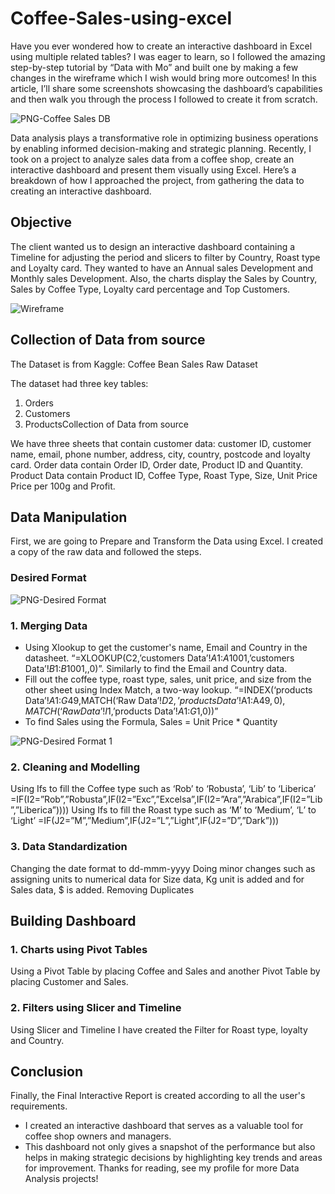 # Coffee-Sales-using-excel
Have you ever wondered how to create an interactive dashboard in Excel using multiple related tables? I was eager to learn, so I followed the amazing step-by-step tutorial by “Data with Mo” and built one by making a few changes in the wireframe which I wish would bring more outcomes! In this article, I’ll share some screenshots showcasing the dashboard’s capabilities and then walk you through the process I followed to create it from scratch.

![PNG-Coffee Sales DB](https://github.com/user-attachments/assets/2786ba24-b459-4c03-a09e-79ccfd3d4932)

Data analysis plays a transformative role in optimizing business operations by enabling informed decision-making and strategic planning. Recently, I took on a project to analyze sales data from a coffee shop, create an interactive dashboard and present them visually using Excel. Here’s a breakdown of how I approached the project, from gathering the data to creating an interactive dashboard.

## Objective
The client wanted us to design an interactive dashboard containing a Timeline for adjusting the period and slicers to filter by Country, Roast type and Loyalty card. They wanted to have an Annual sales Development and Monthly sales Development. Also, the charts display the Sales by Country, Sales by Coffee Type, Loyalty card percentage and Top Customers.

![Wireframe](https://github.com/user-attachments/assets/11448e67-eb04-4e60-ac64-36da82aad805)

## Collection of Data from source
The Dataset is from Kaggle: Coffee Bean Sales Raw Dataset

The dataset had three key tables:
1. Orders
2. Customers
3. ProductsCollection of Data from source

We have three sheets that contain customer data: customer ID, customer name, email, phone number, address, city, country, postcode and loyalty card. Order data contain Order ID, Order date, Product ID and Quantity. Product Data contain Product ID, Coffee Type, Roast Type, Size, Unit Price Price per 100g and Profit.

## Data Manipulation
First, we are going to Prepare and Transform the Data using Excel. I created a copy of the raw data and followed the steps.

### Desired Format
![PNG-Desired Format](https://github.com/user-attachments/assets/aede80b8-5550-4a9c-922b-4a37690fd742)

### 1. Merging Data
* Using Xlookup to get the customer's name, Email and Country in the datasheet. “=XLOOKUP(C2,’customers Data’!$A$1:$A$1001,’customers Data’!$B$1:$B$1001,,0)”. Similarly to find the Email and Country data.
* Fill out the coffee type, roast type, sales, unit price, and size from the other sheet using Index Match, a two-way lookup. “=INDEX(‘products Data’!$A$1:$G$49,MATCH(‘Raw Data’!$D2,’products Data’!$A$1:$A$49,0),MATCH(‘Raw Data’!I$1,’products Data’!$A$1:$G$1,0))”
* To find Sales using the Formula,
Sales = Unit Price * Quantity

![PNG-Desired Format 1](https://github.com/user-attachments/assets/39a19da6-f0ff-45ab-b0c9-b414d8de2d99)

### 2. Cleaning and Modelling
Using Ifs to fill the Coffee type such as ‘Rob’ to ‘Robusta’, ‘Lib’ to ‘Liberica’ =IF(I2=”Rob”,”Robusta”,IF(I2=”Exc”,”Excelsa”,IF(I2=”Ara”,”Arabica”,IF(I2=”Lib”,”Liberica”))))
Using Ifs to fill the Roast type such as ‘M’ to ‘Medium’, ‘L’ to ‘Light’ =IF(J2=”M”,”Medium”,IF(J2=”L”,”Light”,IF(J2=”D”,”Dark”)))

### 3. Data Standardization
Changing the date format to dd-mmm-yyyy
Doing minor changes such as assigning units to numerical data for Size data, Kg unit is added and for Sales data, $ is added.
Removing Duplicates

## Building Dashboard
### 1. Charts using Pivot Tables
Using a Pivot Table by placing Coffee and Sales and another Pivot Table by placing Customer and Sales.

### 2. Filters using Slicer and Timeline
Using Slicer and Timeline I have created the Filter for Roast type, loyalty and Country.

## Conclusion
Finally, the Final Interactive Report is created according to all the user's requirements.
* I created an interactive dashboard that serves as a valuable tool for coffee shop owners and managers.
* This dashboard not only gives a snapshot of the performance but also helps in making strategic decisions by highlighting key trends and areas for improvement.
Thanks for reading, see my profile for more Data Analysis projects!  
